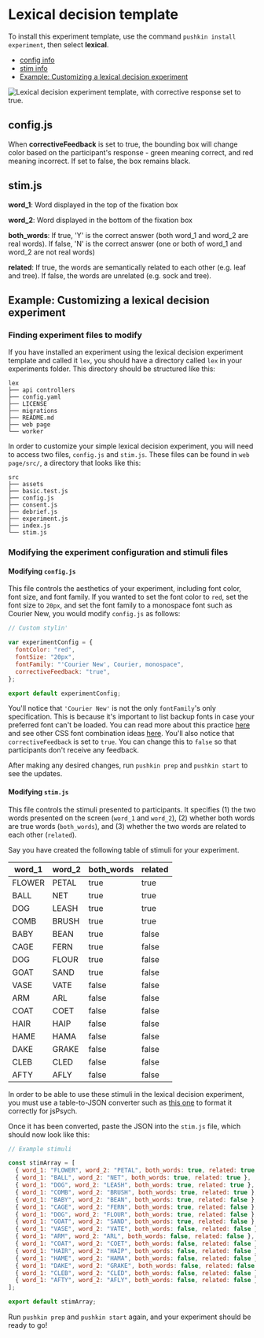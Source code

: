 # Lexical decision template

To install this experiment template, use the command `pushkin install experiment`, then select **lexical**.

- [config info](#configjs)
- [stim info](#stimjs)
- [Example: Customizing a lexical decision experiment](#example-customizing-a-lexical-decision-experiment)

![Lexical decision experiment template, with corrective response set to true.](../../.gitbook/assets/ezgif.com-video-to-gif-9-.gif)

## config.js

When **correctiveFeedback** is set to true, the bounding box will change color based on the participant's response - green meaning correct, and red meaning incorrect. If set to false, the box remains black.

## stim.js

**word_1**: Word displayed in the top of the fixation box

**word_2**: Word displayed in the bottom of the fixation box

**both_words**: If true, 'Y' is the correct answer \(both word_1 and word_2 are real words\). If false, 'N' is the correct answer \(one or both of word_1 and word_2 are not real words\)

**related**: If true, the words are semantically related to each other \(e.g. leaf and tree\). If false, the words are unrelated \(e.g. sock and tree\).

## Example: Customizing a lexical decision experiment

### Finding experiment files to modify

If you have installed an experiment using the lexical decision experiment template and called it `lex`, you should have a directory called `lex` in your experiments folder. This directory should be structured like this:

```example
lex
├── api controllers
├── config.yaml
├── LICENSE
├── migrations
├── README.md
├── web page
└── worker
```

In order to customize your simple lexical decision experiment, you will need to access two files, `config.js` and `stim.js`. These files can be found in `web page/src/`, a directory that looks like this:

```example
src
├── assets
├── basic.test.js
├── config.js
├── consent.js
├── debrief.js
├── experiment.js
├── index.js
└── stim.js
```

### Modifying the experiment configuration and stimuli files

#### Modifying `config.js`

This file controls the aesthetics of your experiment, including font color, font size, and font family. If you wanted to set the font color to `red`, set the font size to `20px`, and set the font family to a monospace font such as Courier New, you would modify `config.js` as follows:

```javascript
// Custom stylin'

var experimentConfig = {
  fontColor: "red",
  fontSize: "20px",
  fontFamily: "'Courier New', Courier, monospace",
  correctiveFeedback: "true",
};

export default experimentConfig;
```

You'll notice that `'Courier New'` is not the only `fontFamily`'s only specification. This is because it's important to list backup fonts in case your preferred font can't be loaded. You can read more about this practice [here](https://discuss.codecademy.com/t/how-many-fallback-fonts-should-i-have/363586) and see other CSS font combination ideas [here](https://www.w3schools.com/cssref/css_websafe_fonts.asp). You'll also notice that `correctiveFeedback` is set to `true`. You can change this to `false` so that participants don't receive any feedback.

After making any desired changes, run `pushkin prep` and `pushkin start` to see the updates.

#### Modifying `stim.js`

This file controls the stimuli presented to participants. It specifies (1) the two words presented on the screen (`word_1` and `word_2`), (2) whether both words are true words (`both_words`), and (3) whether the two words are related to each other (`related`).

Say you have created the following table of stimuli for your experiment.

| word_1 | word_2 | both_words | related |
| ------ | ------ | ---------- | ------- |
| FLOWER | PETAL  | true       | true    |
| BALL   | NET    | true       | true    |
| DOG    | LEASH  | true       | true    |
| COMB   | BRUSH  | true       | true    |
| BABY   | BEAN   | true       | false   |
| CAGE   | FERN   | true       | false   |
| DOG    | FLOUR  | true       | false   |
| GOAT   | SAND   | true       | false   |
| VASE   | VATE   | false      | false   |
| ARM    | ARL    | false      | false   |
| COAT   | COET   | false      | false   |
| HAIR   | HAIP   | false      | false   |
| HAME   | HAMA   | false      | false   |
| DAKE   | GRAKE  | false      | false   |
| CLEB   | CLED   | false      | false   |
| AFTY   | AFLY   | false      | false   |

In order to be able to use these stimuli in the lexical decision experiment, you must use a table-to-JSON converter such as [this one](https://tableconvert.com/) to format it correctly for jsPsych.

Once it has been converted, paste the JSON into the `stim.js` file, which should now look like this:

```javascript
// Example stimuli

const stimArray = [
  { word_1: "FLOWER", word_2: "PETAL", both_words: true, related: true },
  { word_1: "BALL", word_2: "NET", both_words: true, related: true },
  { word_1: "DOG", word_2: "LEASH", both_words: true, related: true },
  { word_1: "COMB", word_2: "BRUSH", both_words: true, related: true },
  { word_1: "BABY", word_2: "BEAN", both_words: true, related: false },
  { word_1: "CAGE", word_2: "FERN", both_words: true, related: false },
  { word_1: "DOG", word_2: "FLOUR", both_words: true, related: false },
  { word_1: "GOAT", word_2: "SAND", both_words: true, related: false },
  { word_1: "VASE", word_2: "VATE", both_words: false, related: false },
  { word_1: "ARM", word_2: "ARL", both_words: false, related: false },
  { word_1: "COAT", word_2: "COET", both_words: false, related: false },
  { word_1: "HAIR", word_2: "HAIP", both_words: false, related: false },
  { word_1: "HAME", word_2: "HAMA", both_words: false, related: false },
  { word_1: "DAKE", word_2: "GRAKE", both_words: false, related: false },
  { word_1: "CLEB", word_2: "CLED", both_words: false, related: false },
  { word_1: "AFTY", word_2: "AFLY", both_words: false, related: false },
];

export default stimArray;
```

Run `pushkin prep` and `pushkin start` again, and your experiment should be ready to go!
